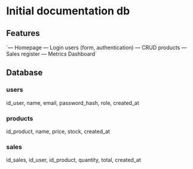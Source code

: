 # Initial documentation db

## Features
´— Homepage 
— Login users (form, authentication)
— CRUD products
— Sales register
— Metrics Dashboard´

## Database
### users
id_user, name, email, password_hash, role, created_at

### products
id_product, name, price, stock, created_at

### sales
id_sales, id_user, id_product, quantity, total, created_at
